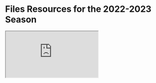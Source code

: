 <!--% hide_header_photo -->

# Files Resources for the 2022-2023 Season

<iframe class="google_drive"
    src="https://drive.google.com/embeddedfolderview?id=1S-fKw3Ks_zxYxSmo_7q9vzWuXcP2QCjq#list"></iframe>
